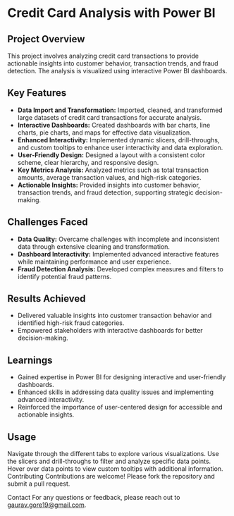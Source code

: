 # Credit Card Analysis with Power BI

## Project Overview

This project involves analyzing credit card transactions to provide actionable insights into customer behavior, transaction trends, and fraud detection. The analysis is visualized using interactive Power BI dashboards.

## Key Features

- **Data Import and Transformation:** Imported, cleaned, and transformed large datasets of credit card transactions for accurate analysis.
- **Interactive Dashboards:** Created dashboards with bar charts, line charts, pie charts, and maps for effective data visualization.
- **Enhanced Interactivity:** Implemented dynamic slicers, drill-throughs, and custom tooltips to enhance user interactivity and data exploration.
- **User-Friendly Design:** Designed a layout with a consistent color scheme, clear hierarchy, and responsive design.
- **Key Metrics Analysis:** Analyzed metrics such as total transaction amounts, average transaction values, and high-risk categories.
- **Actionable Insights:** Provided insights into customer behavior, transaction trends, and fraud detection, supporting strategic decision-making.

## Challenges Faced

- **Data Quality:** Overcame challenges with incomplete and inconsistent data through extensive cleaning and transformation.
- **Dashboard Interactivity:** Implemented advanced interactive features while maintaining performance and user experience.
- **Fraud Detection Analysis:** Developed complex measures and filters to identify potential fraud patterns.

## Results Achieved

- Delivered valuable insights into customer transaction behavior and identified high-risk fraud categories.
- Empowered stakeholders with interactive dashboards for better decision-making.

## Learnings

- Gained expertise in Power BI for designing interactive and user-friendly dashboards.
- Enhanced skills in addressing data quality issues and implementing advanced interactivity.
- Reinforced the importance of user-centered design for accessible and actionable insights.

## Usage
Navigate through the different tabs to explore various visualizations.
Use the slicers and drill-throughs to filter and analyze specific data points.
Hover over data points to view custom tooltips with additional information.
Contributing
Contributions are welcome! Please fork the repository and submit a pull request.

Contact
For any questions or feedback, please reach out to gaurav.gore19@gmail.com.
